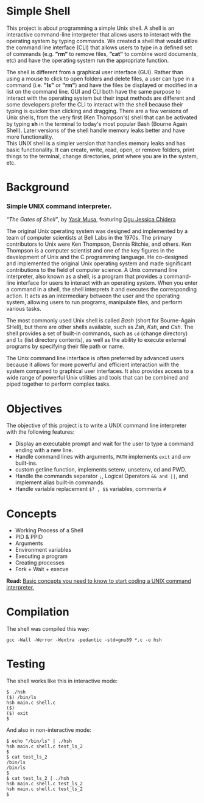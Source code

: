 # Simple Shell
This project is about programming a simple Unix shell. A shell is an interactive command-line interpreter that allows users to interact with the operating system by typing commands. We created a shell that would utilize the command line interface (CLI) that allows users to type in a defined set of commands (e.g. **”rm”** to remove files, **”cat"** to combine word documents, etc) and have the operating system run the appropriate function.

The shell is different from a graphical user interface (GUI). Rather than using a mouse to click to open folders and delete files, a user can type in a command (i.e. **"ls"** or  **"rm"**) and have the files be displayed or modified in a list on the command line. GUI and CLI both have the same purpose to interact with the operating system but their input methods are different and some developers prefer the CLI to interact with the shell because their typing is quicker than clicking and dragging.
There are a few versions of Unix shells, from the very first (Ken Thompson's) shell that can be activated by typing <strong>sh</strong> in the terminal to today's most popular Bash (Bourne Again Shell). Later versions of the shell handle memory leaks better and have more functionality. <br>This UNIX shell is a simpler version that handles memory leaks and has basic functionality. It can create, write, read, open, or remove folders, print things to the terminal, change directories, print where you are in the system, etc.

# Background

### Simple UNIX command interpreter.

*“The Gates of Shell”*, by [Yasir Musa](https://twitter.com/baydre_africa), featuring [Ogu Jessica Chidera](https://twitter.com/ogujessica2)

The original Unix operating system was designed and implemented by a team of computer scientists at Bell Labs in the 1970s. The primary contributors to Unix were Ken Thompson, Dennis Ritchie, and others. Ken Thompson is a computer scientist and one of the key figures in the development of Unix and the C programming language. He co-designed and implemented the original Unix operating system and made significant contributions to the field of computer science.
A Unix command line interpreter, also known as a shell, is a program that provides a command-line interface for users to interact with an operating system. When you enter a command in a shell, the shell interprets it and executes the corresponding action. It acts as an intermediary between the user and the operating system, allowing users to run programs, manipulate files, and perform various tasks.

The most commonly used Unix shell is called *Bash* (short for Bourne-Again SHell), but there are other shells available, such as *Zsh*, *Ksh*, and *Csh*. The shell provides a set of built-in commands, such as `cd` (change directory) and `ls` (list directory contents), as well as the ability to execute external programs by specifying their file path or name.

The Unix command line interface is often preferred by advanced users because it allows for more powerful and efficient interaction with the system compared to graphical user interfaces. It also provides access to a wide range of powerful Unix utilities and tools that can be combined and piped together to perform complex tasks.

# Objectives

The objective of this project is to write a UNIX command line interpreter with the following features:
- Display an executable prompt and wait for the user to type a command ending with a new line.
- Handle command lines with arguments, `PATH` implements `exit` and `env` built-ins.
- custom getline function, implements setenv, unsetenv, cd and PWD.
- Handle the commands separator ```;```, Logical Operators ```&& and ||```, and implement alias built-in commands.
- Handle variable replacement ```$? , $$``` variables, comments ```#```

# Concepts
- Working Process of a Shell
- PID & PPID
- Arguments
- Environment variables
- Executing a program
- Creating processes
- Fork + Wait + execve

**Read:**
[Basic concepts you need to know to start coding a UNIX command interpreter.](https://gist.github.com/baydre/d1b96963c09204ff9356624bceb3ce4f)

# Compilation
The shell was compiled this way:
```
gcc -Wall -Werror -Wextra -pedantic -std=gnu89 *.c -o hsh
```
# Testing
The shell works like this in interactive mode:
```
$ ./hsh
($) /bin/ls
hsh main.c shell.c
($)
($) exit
$
```
And also in non-interactive mode:
```
$ echo "/bin/ls" | ./hsh
hsh main.c shell.c test_ls_2
$
$ cat test_ls_2
/bin/ls
/bin/ls
$
$ cat test_ls_2 | ./hsh
hsh main.c shell.c test_ls_2
hsh main.c shell.c test_ls_2
$
```
